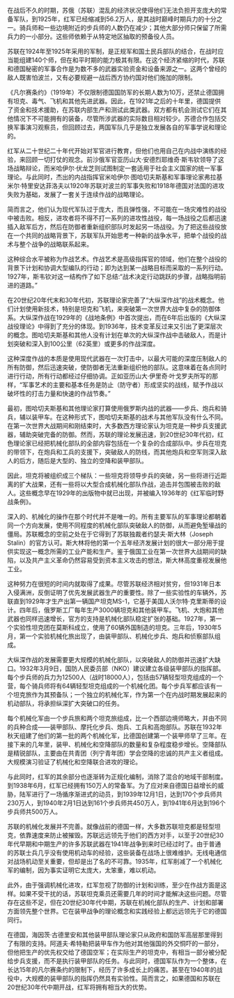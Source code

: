在战后不久的时期，苏俄（苏联）混乱的经济状况使得他们无法负担开支庞大的常备军队，到1925年，红军已经缩减到56.2万人，是其战时巅峰时期兵力的十分之一。骑兵师和一些边境附近的步兵师的人数仍在减少；其他大部分师只保留了所需兵力的一小部分。这些师依赖于从特定地区抽取的预备役人员。

苏联在1924年至1925年采用的军制，是正规军和国土民兵部队的结合，在战时应当能组建140个师，但在和平时期的能力极其有限。在这个经济紧缩的时代，苏联和德国秘密的军事合作是为数不多的武器实验资金和设备来源之一。这两个曾经的敌人既害怕波兰，又有必要规避一战后西方协约国对他们施加的限制。

《凡尔赛条约》（1919年）不仅限制德国国防军的长期人数为10万，还禁止德国拥有坦克、毒气、飞机和其他先进武器。因此，在1921年之后的十年里，德国提供了资金和技术援助，在苏联内部生产和测试此类武器。双方都有机会测试它们在其他情况下不可能拥有的装备，尽管所涉武器的实际数目相对较少。苏德合作包括交换军事演习观察员，但回顾过去，两国军队几乎是独立发展各自的军事学说和理论的。

红军从二十世纪二十年代开始对军官进行教育，但他们也用自己在内战中演练的经验，来回顾一切打仗的观念。前沙俄军官亚历山大·安德烈耶维奇·斯韦钦领导了这场战略辩论，而米哈伊尔·伏龙芝则试图制定一套适用于社会主义国家的统一军事理论。与此同时，杰出的内战指挥官米哈伊尔·图哈切夫斯基和军事理论家弗拉基米尔·特里安达菲洛夫以1920年苏联对波兰的军事失败和1918年德国对法国的进攻失败为基础，发展了一套关于连续作战的战略理论。

简而言之，他们认为现代军队过于庞大，而且弹性强，不可能在一场灾难性的战役中被击败。相反，进攻者将不得不打一系列的进攻性战役，每一场战役之后都迅速插入敌军后方，然后在防御者重新组织部队时发起另一场战役。为了把这些战役放在一个共同的战略背景下，苏联军队开始思考一种新的战争水平，把单个战役的战术与整个战争的战略联系起来。

这种综合水平被称为作战艺术。作战艺术是高级指挥官的领域，他们在整个战役的背景下计划和协调大型编队的行动；即为达到某一战略目标而采取的一系列行动。1927年，斯韦钦对这一结构作了如下总结:“战术决定行动跳跃的步骤，战略指明前进的道路。”

在20世纪20年代末和30年代初，苏联理论家完善了“大纵深作战”的战术概念。他们计划使用新技术，特别是坦克和飞机，来突破第一次世界大战中复杂的防御体系。大纵深作战在1929年的《战地条例》中首次提出，而在6年后出版的《大纵深战役理论》中得到了充分的体现。到1936年，技术变革反过来又引出了更深层次的概念。图哈切夫斯基和其他人没有计划在单次的大纵深作战中击破敌人，而是计划突破和深入到100公里（62英里）或更多的作战深度。

这种深度作战的本质是使用现代武器在一次打击中，以最大可能的深度压制敌人的所有防御，然后迅速突破，使防御者无法重新组织他的部队。这意味着在各点同时进行行动，所有行动都经过仔细协调。正如亚历山大·伊里奇·叶戈罗夫所写的那样，“军事艺术的主要和基本任务是防止（防守者）形成坚实的战线，赋予作战以破坏性的打击力量和快速的作战节奏。”

最初，图哈切夫斯基和其他理论家打算使用俄罗斯内战的武器——步兵、炮兵和骑兵，辅以装甲车。在这种形式下，图哈切夫斯基的战术与其他军队没有什么不同。在第一次世界大战期间和刚结束时，大多数西方理论家认为坦克是一种步兵支援武器，辅助突破完备的防御。然而，苏联的理论发展迅速，到20世纪30年代初，红色理论家已经把机械化部队的全部内容包括在一个复杂的合成部队中。步兵在坦克的带领下，在炮兵和工兵的支援下，突破敌人的防线，而其他炮兵和空军则深入敌人的后方，随后是大型的、独立的空降和装甲部队。

因此，坦克将被组织成三个梯队：一些坦克将领导步兵的突破，另一些将进行近距离的扩大战果，还有一些将以大型合成机械化部队作战，追击并包围被击败的敌人。这些概念早在1929年的出版物中就已出现，并被编入1936年的《红军临时野战条例》。

深入的、机械化的操作在那个时代并不是唯一的。所有主要军队的军事理论都朝着同一个方向发展，使用不同程度的机械化部队突破敌人的防御，从而避免堑壕战的僵局。苏联概念的空前之处在于它得到了苏联独裁者约瑟夫·斯大林（Joseph Stalin）的官方认可。斯大林将他的第一个五年经济发展计划的很大一部分用于提供实现这一概念所需的工业产能和生产。鉴于俄国工业在第一次世界大战期间的缺陷，以及共产主义革命仍然容易受到资本主义攻击的想法，斯大林高度重视发展他工业。

这种努力在很短的时间内就取得了成果。尽管苏联经济相对贫穷，但1931年日本入侵满洲，反倒证明了优先发展武器生产的重要性。除了一些实验性的车辆外，苏联直到1929年才生产出第一辆国产坦克MS-1，它基于美国人沃尔特·克里斯蒂的设计。四年后，俄罗斯工厂每年生产3000辆坦克和其他装甲车。飞机、大炮和其他武器也同样迅速增长，官方的支持是机械化部队稳定扩张的基础。1927年，第一个实验性坦克团在莫斯科成立，使用了60辆外国制造的坦克。三年后，1930年5月，第一个实验机械化旅出现了，由装甲部队、机械化步兵、炮兵和侦察部队组成。

大纵深作战的发展需要更大规模的机械化部队，以突破敌人的防御并迅速扩大缺口。1932年3月9日，国防人民委员部（NKO）建议建立各级装甲部队的指挥部。每个步兵师的兵力为12500人（战时18000人），包括由57辆轻型坦克组成的一个营，每个骑兵师将有64辆轻型坦克组成的一个机械化团。每个步兵军都应该有一个坦克旅作为其预备队；一个独立的机械化军，作为第一个在内战时期发展起来的机动部队，将承担纵深扩大突破口的任务。

每个机械化军由一个步兵旅和两个坦克旅组成，比一个西部边境师略大，并由不同的兵种合成——装甲部队、摩托化步兵、炮兵、工兵和高炮部队。苏联在1932年秋天组建了他们的第一批的两个机械化军，比德国创建第一个装甲师早了三年。在接下来的几年里，装甲、机械化和空降部队的数量和复杂程度稳步增长。空降部队是精锐部队，主要由在共青团（列宁青年团）学会空降的忠诚的共产主义者组成。大规模演习验证了机械化和空降联合进攻的理论。

与此同时，红军的其余部分也逐渐转为正规化编制，消除了混合的地域干部制度。到1938年6月，红军已经拥有150万人的常备军。为了应对来自德国日益增长的威胁，陆军进行了一场循序渐进式的动员，到1939年12月1日，达到170个步兵师共230万人，到1940年2月1日达到161个步兵师共450万人，到1941年6月达到196个步兵师共500万人。

苏联的机械化发展并不完善。就像战前的德国一样，大多数苏联坦克都是轻型坦克，依靠速度来防止被摧毁。苏联远远领先于他们的西方对手，以至于20世纪30年代早期和中期生产的许多苏联武器在1941年战争到来时已经过时了。由于普通的苏联士兵几乎没有使用机动车的经验，这些装备在战场上很难维护。无线电通信对战场机动至关重要，但却是出了名的不可靠。1935年，红军削减了一个机械化军的编制，因为事实证明它太庞大，太笨重，难以机动。

此外，由于强调机械化进攻，红军忽视了防御的计划和训练，至少在作战方面是这样。如果不受干扰的话，苏联坦克乘员还需要几年的时间才能解决这些问题。尽管存在这些不足，但在20世纪30年代中期，苏联在机械化部队的生产、计划和部署方面领先整个世界。它在装甲战争的理论概念和实践经验上都远远领先于它的德国同行。

在德国，海因茨·古德里安和其他装甲部队理论家只从政府和国防军高层那里得到了有限的支持。阿道夫·希特勒把装甲车作为他对其他强国的外交恫吓的一部分，但他把生产的优先权交给了德国空军；在实际生产的坦克中，有相当一部分被分配给步兵支援，而不是执行装甲部队的任务。与此同时，德国军队作为一个整体，在长达15年的凡尔赛条约的限制下，经历了许多成长上的痛苦。甚至在1940年的战役中，大规模的装甲部队的指挥仍然具有实验性。简而言之，如果德国和苏联在20世纪30年代中期开战，红军将拥有相当大的优势。
